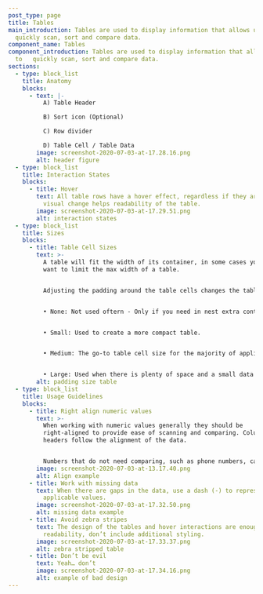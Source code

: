 ```yaml
---
post_type: page
title: Tables
main_introduction: Tables are used to display information that allows users to
  quickly scan, sort and compare data.
component_name: Tables
component_introduction: Tables are used to display information that allows users
  to   quickly scan, sort and compare data.
sections:
  - type: block_list
    title: Anatomy
    blocks:
      - text: |-
          A) Table Header 

          B) Sort icon (Optional) 

          C) Row divider 

          D) Table Cell / Table Data
        image: screenshot-2020-07-03-at-17.28.16.png
        alt: header figure
  - type: block_list
    title: Interaction States
    blocks:
      - title: Hover
        text: All table rows have a hover effect, regardless if they are clickable, the
          visual change helps readability of the table.
        image: screenshot-2020-07-03-at-17.29.51.png
        alt: interaction states
  - type: block_list
    title: Sizes
    blocks:
      - title: Table Cell Sizes
        text: >-
          A table will fit the width of its container, in some cases you may
          want to limit the max width of a table. 


          Adjusting the padding around the table cells changes the tables appearance. 


          • None: Not used oftern - Only if you need in nest extra content inside a table cell. 


          • Small: Used to create a more compact table. 


          • Medium: The go-to table cell size for the majority of applications. 


          • Large: Used when there is plenty of space and a small data set.
        alt: padding size table
  - type: block_list
    title: Usage Guidelines
    blocks:
      - title: Right align numeric values
        text: >-
          When working with numeric values generally they should be
          right-aligned to provide ease of scanning and comparing. Column
          headers follow the alignment of the data. 


          Numbers that do not need comparing, such as phone numbers, can be left aligned.
        image: screenshot-2020-07-03-at-13.17.40.png
        alt: Align example
      - title: Work with missing data
        text: When there are gaps in the data, use a dash (-) to represent null or not
          applicable values.
        image: screenshot-2020-07-03-at-17.32.50.png
        alt: missing data example
      - title: Avoid zebra stripes
        text: The design of the tables and hover interactions are enough to promote
          readability, don’t include additional styling.
        image: screenshot-2020-07-03-at-17.33.37.png
        alt: zebra stripped table
      - title: Don’t be evil
        text: Yeah… don’t
        image: screenshot-2020-07-03-at-17.34.16.png
        alt: example of bad design
---
```

